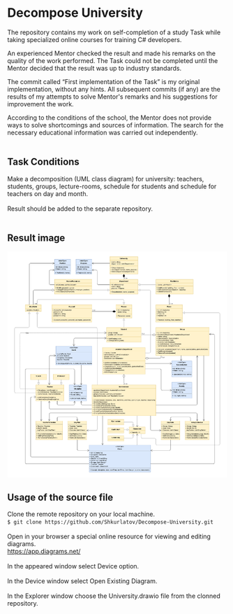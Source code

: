 # Decompose University

The repository contains my work on self-completion of a study Task 
while taking specialized online courses for training C# developers.

An experienced Mentor checked the result and made his remarks on 
the quality of the work performed. The Task could not be completed 
until the Mentor decided that the result was up to industry standards.

The commit called “First implementation of the Task” is my original 
implementation, without any hints. All subsequent commits (if any) 
are the results of my attempts to solve Mentor's remarks and his 
suggestions for improvement the work.

According to the conditions of the school, the Mentor does not provide 
ways to solve shortcomings and sources of information. The search for 
the necessary educational information was carried out independently.
<br/><br/>

## Task Conditions

Make a decomposition (UML class diagram) for university: teachers, 
students, groups, lecture-rooms, schedule for students and schedule 
for teachers on day and month.
<br/><br/>
Result should be added to the separate repository.
<br/><br/>

## Result image

![My Image](University/University.png)

## Usage of the source file

Clone the remote repository on your local machine.<br/>
`$ git clone https://github.com/Shkurlatov/Decompose-University.git`
<br/><br/>
Open in your browser a special online resource for viewing and editing diagrams.<br/>
https://app.diagrams.net/
<br/><br/>
In the appeared window select Device option.
<br/><br/>
In the Device window select Open Existing Diagram.
<br/><br/>
In the Explorer window choose the University.drawio file from the clonned repository.
